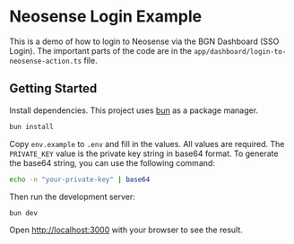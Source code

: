 # Neosense Login Example

This is a demo of how to login to Neosense via the BGN Dashboard (SSO Login). The important parts of the code are in the `app/dashboard/login-to-neosense-action.ts` file.

## Getting Started

Install dependencies. This project uses [bun](https://bun.sh/) as a package manager.

```bash
bun install
```

Copy `env.example` to `.env` and fill in the values. All values are required. The `PRIVATE_KEY` value is the private key string in base64 format. To generate the base64 string, you can use the following command:

```bash
echo -n "your-private-key" | base64
```

Then run the development server:

```bash
bun dev
```

Open [http://localhost:3000](http://localhost:3000) with your browser to see the result.
